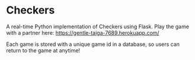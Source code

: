Checkers
==========

A real-time Python implementation of Checkers using Flask. 
Play the game with a partner here: https://gentle-taiga-7689.herokuapp.com/

Each game is stored with a unique game id in a database, so users can return to the game at anytime!
